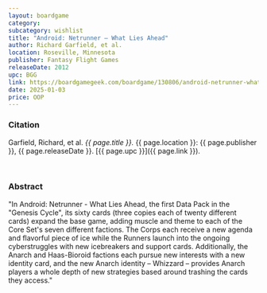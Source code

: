 ```yaml
---
layout: boardgame
category:
subcategory: wishlist
title: "Android: Netrunner – What Lies Ahead"
author: Richard Garfield, et al.
location: Roseville, Minnesota
publisher: Fantasy Flight Games
releaseDate: 2012
upc: BGG
link: https://boardgamegeek.com/boardgame/130806/android-netrunner-what-lies-ahead
date: 2025-01-03
price: OOP
---
```


### Citation

Garfield, Richard, et al. *{{ page.title }}.* {{ page.location }}: {{ page.publisher }}, {{ page.releaseDate }}. [{{ page.upc }}]({{ page.link }}).

<br>


### Abstract

"In Android: Netrunner - What Lies Ahead, the first Data Pack in the "Genesis Cycle", its sixty cards (three copies each of twenty different cards) expand the base game, adding muscle and theme to each of the Core Set's seven different factions. The Corps each receive a new agenda and flavorful piece of ice while the Runners launch into the ongoing cyberstruggles with new icebreakers and support cards. Additionally, the Anarch and Haas-Bioroid factions each pursue new interests with a new identity card, and the new Anarch identity – Whizzard – provides Anarch players a whole depth of new strategies based around trashing the cards they access."
